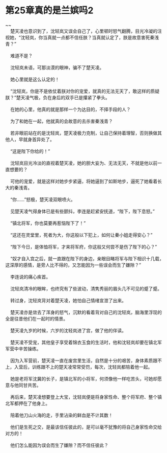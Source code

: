 # 第25章真的是兰嫔吗2
~~<br>&nbsp;&nbsp;&nbsp;&nbsp;楚天凌也意识到了，沈轻岚又误会自己了，心里顿时怒气翻腾，目光冷凝的注视她，“沈轻岚，你当真就一点都不信任朕？当真就认定了，朕是故意害死秦浅青？”<br><br>&nbsp;&nbsp;&nbsp;&nbsp;难道不是？<br><br>&nbsp;&nbsp;&nbsp;&nbsp;沈轻岚未语，可那淡漠的眼神，骗不了楚天凌。<br><br>&nbsp;&nbsp;&nbsp;&nbsp;她心里就是这么认定的！<br><br>&nbsp;&nbsp;&nbsp;&nbsp;“沈轻岚，你是不是依仗着朕对你的宠爱，就真的无法无天了，敢这样的质疑朕？”楚天凌气极，负在身后的双手已是攥紧了拳头。<br><br>&nbsp;&nbsp;&nbsp;&nbsp;在她的心里，他真的就是那样一个为达目的，不择手段的人？<br><br>&nbsp;&nbsp;&nbsp;&nbsp;为了和她在一起，他就真的会故意的去杀害秦浅青？<br><br>&nbsp;&nbsp;&nbsp;&nbsp;若非眼前站在的是沈轻岚，楚天凌极力克制，让自己保持着理智，否则换做其他人，早就身首异处了。<br><br>&nbsp;&nbsp;&nbsp;&nbsp;“这是陛下你给的！”<br><br>&nbsp;&nbsp;&nbsp;&nbsp;沈轻岚目光冷淡的直视着楚天凌，她的胆大妄为、无法无天，不就是他以前一直想要的？<br><br>&nbsp;&nbsp;&nbsp;&nbsp;可他的宠爱，就是这样对她步步紧逼，将她逼到了如斯地步，逼死了她看着长大的秦浅青。<br><br>&nbsp;&nbsp;&nbsp;&nbsp;“你……”怒极，楚天凌双眼喷火。<br><br>&nbsp;&nbsp;&nbsp;&nbsp;见楚天凌气得身体已是有些颤抖，李连是赶紧安抚道，“陛下，陛下息怒。”<br><br>&nbsp;&nbsp;&nbsp;&nbsp;“镇北将军，你也莫要再惹恼陛下了！”<br><br>&nbsp;&nbsp;&nbsp;&nbsp;“这还在灵堂里，死者为大，你这般以下犯上，如何让秦小姐走得安心？”<br><br>&nbsp;&nbsp;&nbsp;&nbsp;“陛下今日，是体恤将军，才来将军府，你这般又何尝不是伤了陛下的心？”<br><br>&nbsp;&nbsp;&nbsp;&nbsp;“奴才自入宫之后，就一直跟在陛下的身边，亲眼目睹将军与陛下相识十几载，这深厚的感情，是旁人比不得的，又怎能因为一些误会而生了嫌隙？”<br><br>&nbsp;&nbsp;&nbsp;&nbsp;李连说的痛心疾首。<br><br>&nbsp;&nbsp;&nbsp;&nbsp;沈轻岚清冷的眼眸，也终究有了些波动，清隽秀丽的眉头几不可见的蹙了蹙。<br><br>&nbsp;&nbsp;&nbsp;&nbsp;转过身，沈轻岚背对着楚天凌，她怕自己情绪宣泄了出来。<br><br>&nbsp;&nbsp;&nbsp;&nbsp;楚天凌亦是敛去了浑身的怒气，沉默的看着背对自己的沈轻岚，脑海里浮现的全是往昔他们在一起时的情景。<br><br>&nbsp;&nbsp;&nbsp;&nbsp;楚天凌九岁的时候，六岁的沈轻岚进了宫，做了他的伴读。<br><br>&nbsp;&nbsp;&nbsp;&nbsp;楚天凌不受宠，其他皇子享受着锦衣玉食的生活时，他和沈轻岚却要在镇北军军营中辛苦操练。<br><br>&nbsp;&nbsp;&nbsp;&nbsp;因为入军营前，楚天凌一直在废宫里生活，自然是十分的艰苦，身体素质跟不上，入营后，训练跟不上的楚天凌常常受罚，每次，沈轻岚都陪着他一起。<br><br>&nbsp;&nbsp;&nbsp;&nbsp;她是老将军沈冀的长子，是镇北军的小将军，何须像他一样吃苦头，可她却愿意与他同甘共苦。<br><br>&nbsp;&nbsp;&nbsp;&nbsp;再后来，楚天凌想要登上大宝，沈轻岚便是将身家性命、整个将军府、整个镇北军都押在了他身上。<br><br>&nbsp;&nbsp;&nbsp;&nbsp;陪着他刀山火海的走，手里沾染的鲜血是不计其数！<br><br>&nbsp;&nbsp;&nbsp;&nbsp;他们是生死之交，是最该信任彼此的，是可以毫不犹豫的将自己身家性命交给对方的！<br><br>&nbsp;&nbsp;&nbsp;&nbsp;他们怎么能因为误会而生了嫌隙？而不信任彼此？<br><br>
                    

<script>_fwqdsqadxfw()</script>
<div><script>_dfwf1dw();</script></div>
<div><script>_dfwf1agdw();</script></div>
                
